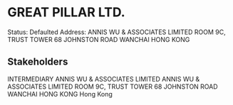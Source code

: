 # GREAT PILLAR LTD.
Status: Defaulted
Address: ANNIS WU & ASSOCIATES LIMITED ROOM 9C, TRUST TOWER 68 JOHNSTON ROAD WANCHAI HONG KONG

## Stakeholders
INTERMEDIARY
ANNIS WU & ASSOCIATES LIMITED
ANNIS WU & ASSOCIATES LIMITED ROOM 9C, TRUST TOWER 68 JOHNSTON ROAD WANCHAI HONG KONG
Hong Kong



